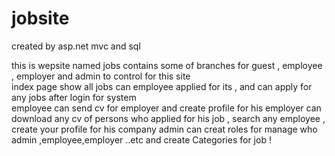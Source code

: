 # jobsite
created by asp.net mvc and sql 

this is  wepsite named jobs contains  some of branches for guest , employee , employer and admin to control for this site    
index page show all jobs can employee applied for its , and can apply for any jobs after login for system  
 employee can send cv for employer and create profile for his
employer can download any cv of persons who applied for his job , search any employee , create your  profile for his company 
admin can creat roles for manage who admin ,employee,employer ..etc and create Categories for job !